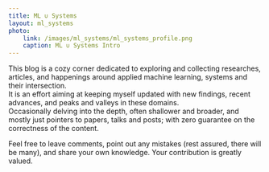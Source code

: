```yaml
---
title: ML ∪ Systems
layout: ml_systems
photo: 
    link: /images/ml_systems/ml_systems_profile.png
    caption: ML ∪ Systems Intro
---
```


This blog is a cozy corner dedicated to exploring and collecting researches, articles, and happenings around applied machine learning, systems and their intersection.   
It is an effort aiming at keeping myself updated with new findings, recent advances, and peaks and valleys in these domains.     
Occasionally delving into the depth, often shallower and broader, and mostly just pointers to papers, talks and posts; with zero guarantee on the correctness of the content.     

Feel free to leave comments, point out any mistakes (rest assured, there will be many), and share your own knowledge. Your contribution is greatly valued.